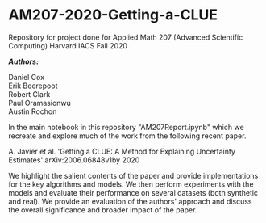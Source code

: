 # AM207-2020-Getting-a-CLUE
Repository for project done for Applied Math 207 (Advanced Scientific Computing) Harvard IACS Fall 2020

***Authors:***    

Daniel Cox   
Erik Beerepoot  
Robert Clark    
Paul Oramasionwu  
Austin Rochon


In the main notebook in this repository "AM207Report.ipynb" which we recreate and explore much of the work from the following recent paper.

A. Javier et al. 'Getting a CLUE: A Method for Explaining Uncertainty Estimates'
arXiv:2006.06848v1by 2020

We highlight the salient contents of the paper and provide implementations for the key algorithms and models. We then perform experiments with the models and evaluate their performance on several datasets (both synthetic and real). We provide an evaluation of the authors' approach and discuss the overall significance and broader impact of the paper.
